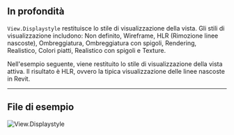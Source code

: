 ## In profondità
`View.Displaystyle` restituisce lo stile di visualizzazione della vista. Gli stili di visualizzazione includono: Non definito, Wireframe, HLR (Rimozione linee nascoste), Ombreggiatura, Ombreggiatura con spigoli, Rendering, Realistico, Colori piatti, Realistico con spigoli e Texture.

Nell'esempio seguente, viene restituito lo stile di visualizzazione della vista attiva. Il risultato è HLR, ovvero la tipica visualizzazione delle linee nascoste in Revit.
___
## File di esempio

![View.Displaystyle](./Revit.Elements.Views.View.Displaystyle_img.jpg)

